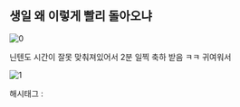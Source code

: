 ## 생일 왜 이렇게 빨리 돌아오냐

![0](/asset/img/223557461991/0.png)

닌텐도 시간이 잘못 맞춰져있어서 2분 일찍 축하 받음 ㅋㅋ 귀여워서

![1](/asset/img/223557461991/1.png)

 해시태그 : 